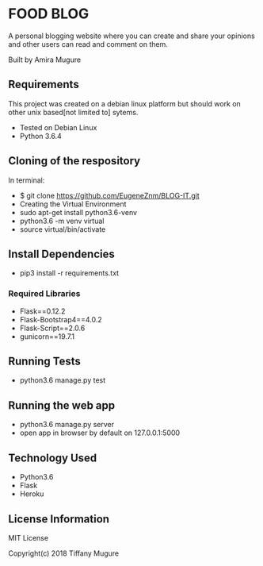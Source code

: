 # FOOD BLOG
A personal blogging website where you can create and share your opinions and other users can read and comment on them.

Built by Amira Mugure

## Requirements
This project was created on a debian linux platform but should work on other unix based[not limited to] sytems.
* Tested on Debian Linux
* Python 3.6.4

## Cloning of the respository
In terminal:
* $ git clone https://github.com/EugeneZnm/BLOG-IT.git
* Creating the Virtual Environment
* sudo apt-get install python3.6-venv
* python3.6 -m venv virtual
* source virtual/bin/activate

## Install Dependencies
* pip3 install -r requirements.txt

 ### Required Libraries
* Flask==0.12.2
* Flask-Bootstrap4==4.0.2
* Flask-Script==2.0.6
* gunicorn==19.7.1

## Running Tests
* python3.6 manage.py test

## Running the web app
* python3.6 manage.py server
* open app in browser by default on 127.0.0.1:5000

## Technology Used
* Python3.6
* Flask
* Heroku

## License Information
MIT License

Copyright(c) 2018 Tiffany Mugure